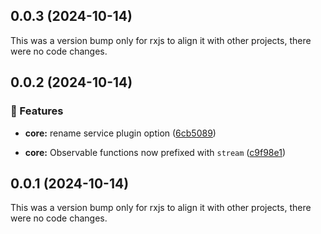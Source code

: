 ## 0.0.3 (2024-10-14)

This was a version bump only for rxjs to align it with other projects, there were no code changes.

## 0.0.2 (2024-10-14)


### 🚀 Features

- **core:** rename service plugin option ([6cb5089](https://github.com/benlesh/maybe-remote/commit/6cb5089))

- **core:** Observable functions now prefixed with `stream` ([c9f98e1](https://github.com/benlesh/maybe-remote/commit/c9f98e1))

## 0.0.1 (2024-10-14)

This was a version bump only for rxjs to align it with other projects, there were no code changes.